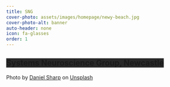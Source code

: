 ```yaml
---
title: SNG
cover-photo: assets/images/homepage/newy-beach.jpg
cover-photo-alt: banner
auto-header: none
icon: fa-glasses
order: 1
---
```


## <span style="background-color:#282828;"> **Systems Neuroscience Group, Newcastle** </span>


<span>Photo by <a href="https://unsplash.com/@dsharpphotography?utm_source=unsplash&amp;utm_medium=referral&amp;utm_content=creditCopyText">Daniel Sharp</a> on <a href="https://unsplash.com/s/photos/newcastle-australia?utm_source=unsplash&amp;utm_medium=referral&amp;utm_content=creditCopyText">Unsplash</a></span>
